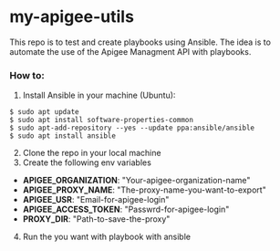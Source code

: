 # my-apigee-utils
This repo is to test and create playbooks using Ansible. The idea is to automate the use of the Apigee Managment API with playbooks.

### How to:
1. Install Ansible in your machine (Ubuntu):
```
$ sudo apt update
$ sudo apt install software-properties-common
$ sudo apt-add-repository --yes --update ppa:ansible/ansible
$ sudo apt install ansible
```
2. Clone the repo in your local machine
3. Create the following env variables

* __APIGEE_ORGANIZATION__: "Your-apigee-organization-name"
* __APIGEE_PROXY_NAME__: "The-proxy-name-you-want-to-export"
* __APIGEE_USR__: "Email-for-apigee-login"
* __APIGEE_ACCESS_TOKEN__: "Passwrd-for-apigee-login"
* __PROXY_DIR__: "Path-to-save-the-proxy"

4. Run the you want with playbook with ansible
